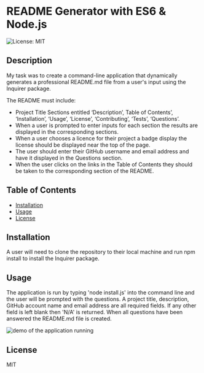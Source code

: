 
  # README Generator with ES6 & Node.js
  ![License: MIT](https://img.shields.io/badge/License-MIT-brightgreen.svg)

  ## Description
  My task was to create a command-line application that dynamically generates a professional README.md file from a user's input using the Inquirer package.
  
  The README must include:
  * Project Title Sections entitled ‘Description’, Table of Contents’, ‘Installation’, ‘Usage’, ‘License’, ‘Contributing’, ‘Tests’, ‘Questions’.
  * When a user is prompted to enter inputs for each section the results are displayed in the corresponding sections.
  * When a user chooses a licence for their project a badge display the license should be displayed near the top of the page.
  * The user should enter their GitHub username and email address and have it displayed in the Questions section.
  * When the user clicks on the links in the Table of Contents they should be taken to the corresponding section of the README.
  
  ## Table of Contents
  * [Installation](#installation)
  * [Usage](#usage)
  * [License](#license)
  
  ## Installation
  A user will need to clone the repository to their local machine and run npm install to install the Inquirer package.

  ## Usage
  The application is run by typing 'node install.js' into the command line and the user will be prompted with the questions. A project title, description, GitHub account name and email address are all required fields. If any other field is left blank then 'N/A' is returned. When all questions have been answered the README.md file is created.

  ![demo of the application running](assets/READMEgenerator.gif)

  ## License
  MIT
